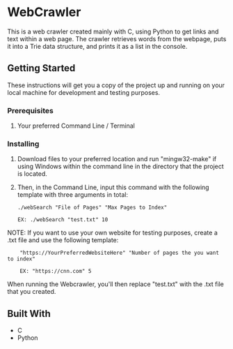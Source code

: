 # WebCrawler

This is a web crawler created mainly with C, using Python to get links and text within a web page. The crawler retrieves words from the webpage, puts it into a Trie data structure, and prints it as a list in the console. 

## Getting Started

These instructions will get you a copy of the project up and running on your local machine for development and testing purposes.

### Prerequisites

1. Your preferred Command Line / Terminal

### Installing

1. Download files to your preferred location and run "mingw32-make" if using Windows within the command line in the directory that the project is located.

2. Then, in the Command Line, input this command with the following template with three arguments in total: 

    `./webSearch "File of Pages" "Max Pages to Index"`
    
    `EX: ./webSearch "test.txt" 10`
    
    
    
NOTE: If you want to use your own website for testing purposes, create a .txt file and use the following template:

        "https://YourPreferredWebsiteHere" "Number of pages the you want to index"

        EX: "https://cnn.com" 5

When running the Webcrawler, you'll then replace "test.txt" with the .txt file that you created.

## Built With

* C 
* Python
